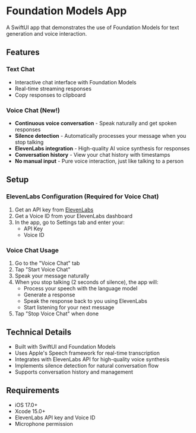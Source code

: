 # Foundation Models App

A SwiftUI app that demonstrates the use of Foundation Models for text generation and voice interaction.

## Features

### Text Chat
- Interactive chat interface with Foundation Models
- Real-time streaming responses
- Copy responses to clipboard

### Voice Chat (New!)
- **Continuous voice conversation** - Speak naturally and get spoken responses
- **Silence detection** - Automatically processes your message when you stop talking
- **ElevenLabs integration** - High-quality AI voice synthesis for responses
- **Conversation history** - View your chat history with timestamps
- **No manual input** - Pure voice interaction, just like talking to a person

## Setup

### ElevenLabs Configuration (Required for Voice Chat)

1. Get an API key from [ElevenLabs](https://elevenlabs.io/)
2. Get a Voice ID from your ElevenLabs dashboard
3. In the app, go to Settings tab and enter your:
   - API Key
   - Voice ID

### Voice Chat Usage

1. Go to the "Voice Chat" tab
2. Tap "Start Voice Chat"
3. Speak your message naturally
4. When you stop talking (2 seconds of silence), the app will:
   - Process your speech with the language model
   - Generate a response
   - Speak the response back to you using ElevenLabs
   - Start listening for your next message
5. Tap "Stop Voice Chat" when done

## Technical Details

- Built with SwiftUI and Foundation Models
- Uses Apple's Speech framework for real-time transcription
- Integrates with ElevenLabs API for high-quality voice synthesis
- Implements silence detection for natural conversation flow
- Supports conversation history and management

## Requirements

- iOS 17.0+
- Xcode 15.0+
- ElevenLabs API key and Voice ID
- Microphone permission
